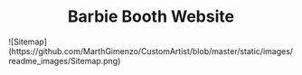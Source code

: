 <h1 align="center">Barbie Booth Website</h1>
![Sitemap](https://github.com/MarthGimenzo/CustomArtist/blob/master/static/images/readme_images/Sitemap.png)